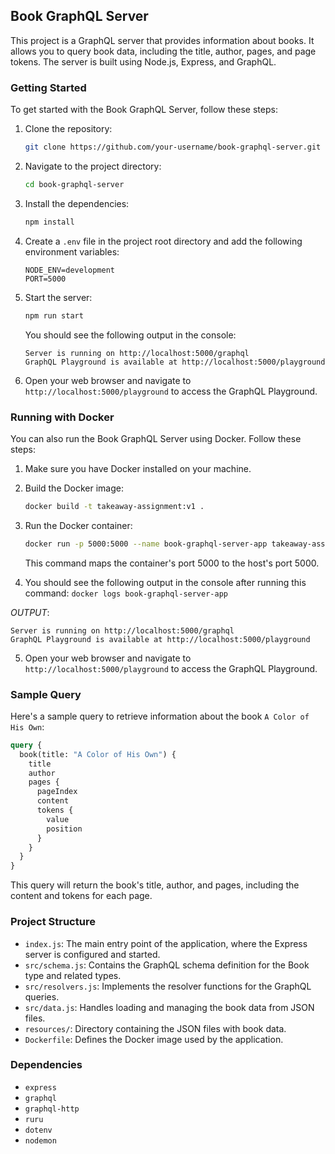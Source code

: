 ## Book GraphQL Server

This project is a GraphQL server that provides information about books. It allows you to query book data, including the title, author, pages, and page tokens. The server is built using Node.js, Express, and GraphQL.

### Getting Started

To get started with the Book GraphQL Server, follow these steps:

1. Clone the repository:

   ```bash
   git clone https://github.com/your-username/book-graphql-server.git
   ```

2. Navigate to the project directory:

   ```bash
   cd book-graphql-server
   ```

3. Install the dependencies:

   ```bash
   npm install
   ```

4. Create a `.env` file in the project root directory and add the following environment variables:

   ```
   NODE_ENV=development
   PORT=5000
   ```

5. Start the server:

   ```bash
   npm run start
   ```

   You should see the following output in the console:

   ```
   Server is running on http://localhost:5000/graphql
   GraphQL Playground is available at http://localhost:5000/playground
   ```

6. Open your web browser and navigate to `http://localhost:5000/playground` to access the GraphQL Playground.

### Running with Docker

You can also run the Book GraphQL Server using Docker. Follow these steps:

1. Make sure you have Docker installed on your machine.

2. Build the Docker image:

   ```bash
   docker build -t takeaway-assignment:v1 .
   ```

3. Run the Docker container:

   ```bash
   docker run -p 5000:5000 --name book-graphql-server-app takeaway-assignment:v1 -d
   ```

   This command maps the container's port 5000 to the host's port 5000.

4. You should see the following output in the console after running this command:
   `docker logs book-graphql-server-app`

  *OUTPUT*:
   ```
   Server is running on http://localhost:5000/graphql
   GraphQL Playground is available at http://localhost:5000/playground
   ```

5. Open your web browser and navigate to `http://localhost:5000/playground` to access the GraphQL Playground.

### Sample Query

Here's a sample query to retrieve information about the book `A Color of His Own`:

```graphql
query {
  book(title: "A Color of His Own") {
    title
    author
    pages {
      pageIndex
      content
      tokens {
        value
        position
      }
    }
  }
}
```

This query will return the book's title, author, and pages, including the content and tokens for each page.

### Project Structure

- `index.js`: The main entry point of the application, where the Express server is configured and started.
- `src/schema.js`: Contains the GraphQL schema definition for the Book type and related types.
- `src/resolvers.js`: Implements the resolver functions for the GraphQL queries.
- `src/data.js`: Handles loading and managing the book data from JSON files.
- `resources/`: Directory containing the JSON files with book data.
- `Dockerfile`: Defines the Docker image used by the application.

### Dependencies

- `express`
- `graphql`
- `graphql-http`
- `ruru`
- `dotenv`
- `nodemon`


